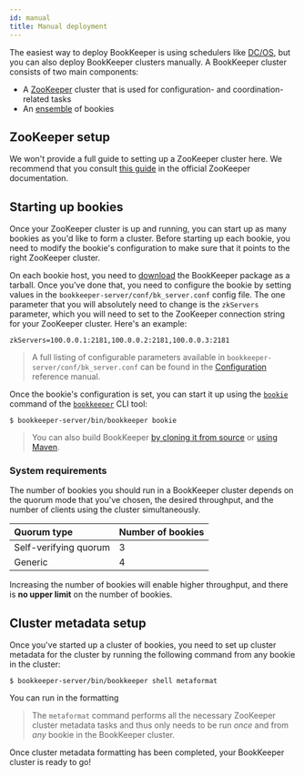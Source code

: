 ```yaml
---
id: manual
title: Manual deployment
---
```


The easiest way to deploy BookKeeper is using schedulers like [DC/OS](dcos), but you can also deploy BookKeeper clusters manually. A BookKeeper cluster consists of two main components:

* A [ZooKeeper](#zookeeper-setup) cluster that is used for configuration- and coordination-related tasks
* An [ensemble](#starting-up-bookies) of bookies

## ZooKeeper setup

We won't provide a full guide to setting up a ZooKeeper cluster here. We recommend that you consult [this guide](https://zookeeper.apache.org/doc/current/zookeeperAdmin.html) in the official ZooKeeper documentation.

## Starting up bookies

Once your ZooKeeper cluster is up and running, you can start up as many bookies as you'd like to form a cluster. Before starting up each bookie, you need to modify the bookie's configuration to make sure that it points to the right ZooKeeper cluster.

On each bookie host, you need to [download](../getting-started/installation#download) the BookKeeper package as a tarball. Once you've done that, you need to configure the bookie by setting values in the `bookkeeper-server/conf/bk_server.conf` config file. The one parameter that you will absolutely need to change is the `zkServers` parameter, which you will need to set to the ZooKeeper connection string for your ZooKeeper cluster. Here's an example:

```properties
zkServers=100.0.0.1:2181,100.0.0.2:2181,100.0.0.3:2181
```

> A full listing of configurable parameters available in `bookkeeper-server/conf/bk_server.conf` can be found in the [Configuration](../reference/config) reference manual.

Once the bookie's configuration is set, you can start it up using the [`bookie`](../reference/cli#bookkeeper-bookie) command of the [`bookkeeper`](../reference/cli#bookkeeper) CLI tool:

```shell
$ bookkeeper-server/bin/bookkeeper bookie
```

> You can also build BookKeeper [by cloning it from source](../getting-started/installation#clone) or [using Maven](../getting-started/installation#build-using-maven).
### System requirements

The number of bookies you should run in a BookKeeper cluster depends on the quorum mode that you've chosen, the desired throughput, and the number of clients using the cluster simultaneously.

Quorum type | Number of bookies
:-----------|:-----------------
Self-verifying quorum | 3
Generic | 4

Increasing the number of bookies will enable higher throughput, and there is **no upper limit** on the number of bookies. 

## Cluster metadata setup

Once you've started up a cluster of bookies, you need to set up cluster metadata for the cluster by running the following command from any bookie in the cluster:

```shell
$ bookkeeper-server/bin/bookkeeper shell metaformat
```

You can run in the formatting 

> The `metaformat` command performs all the necessary ZooKeeper cluster metadata tasks and thus only needs to be run *once* and from *any* bookie in the BookKeeper cluster.

Once cluster metadata formatting has been completed, your BookKeeper cluster is ready to go!

<!--
## AutoRecovery

[this guide](../admin/autorecovery)
-->

